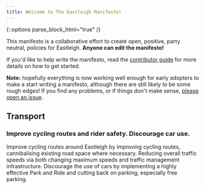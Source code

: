 ```yaml
---
title: Welcome to The Eastleigh Manifesto!
---
```


{::options parse_block_html="true" /}
<div class='well'>
  
This manifesto is a collaborative effort to create open, positive, party neutral, policies for Eastleigh. **Anyone can edit the manifesto!**

If you'd like to help write the manifesto, read the [contributor guide](contributing.html) for more details on how to get started.

</div>

**Note:** hopefully everything is now working well enough for early adopters to make a start writing a manifesto, although there are still likely to be some rough edges! If you find any problems, or if things don't make sense, [please open an issue](https://github.com/OpenEastleighPolitics/eastleigh-manifesto/issues/new?labels=bug).

## Transport

### Improve cycling routes and rider safety. Discourage car use.

Improve cycling routes around Eastleigh by improving cycling routes, cannibalising existing road space where necessary. Reducing overall traffic speeds via both changing maximum speeds and traffic management infrastructure. Discourage the use of cars by implementing a highly effective Park and Ride and cutting back on parking, especially free parking.
